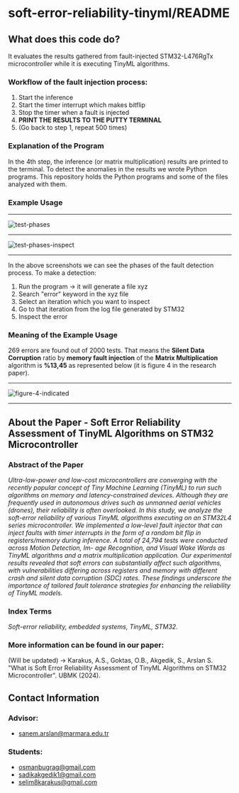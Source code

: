 # soft-error-reliability-tinyml/README

## What does this code do?
It evaluates the results gathered from fault-injected STM32-L476RgTx microcontroller while it is executing TinyML algorithms.
### Workflow of the fault injection process:
1. Start the inference
2. Start the timer interrupt which makes bitflip
3. Stop the timer when a fault is injected
4. **PRINT THE RESULTS TO THE PUTTY TERMINAL**
5. (Go back to step 1, repeat 500 times)
### Explanation of the Program
In the 4th step, the inference (or matrix multiplication) results are printed to the terminal. 
To detect the anomalies in the results we wrote Python programs. 
This repository holds the Python programs and some of the files analyzed with them.  
### Example Usage
___
![test-phases](https://github.com/user-attachments/assets/453e5acc-6fc2-4c87-994c-82967645dcbd)
___
![test-phases-inspect](https://github.com/user-attachments/assets/43f2c9c3-396d-4186-b3c9-4280740dee3a)
___
In the above screenshots we can see the phases of the fault detection process. To make a detection:
1. Run the program -> it will generate a file xyz
2. Search "error" keyword in the xyz file
3. Select an iteration which you want to inspect
4. Go to that iteration from the log file generated by STM32
5. Inspect the error
### Meaning of the Example Usage
269 errors are found out of 2000 tests. That means the **Silent Data Corruption** ratio by **memory fault injection** of the **Matrix Multiplication** algorithm is **%13,45**  as represented below (it is figure 4 in the research paper). 
___
![figure-4-indicated](https://github.com/user-attachments/assets/4799ff38-61bd-419c-8dff-a0e88318aecc)
___
## About the Paper - Soft Error Reliability Assessment of TinyML Algorithms on STM32 Microcontroller
### Abstract of the Paper
_Ultra-low-power and low-cost microcontrollers are
converging with the recently popular concept of Tiny Machine
Learning (TinyML) to run such algorithms on memory and
latency-constrained devices. Although they are frequently used
in autonomous drives such as unmanned aerial vehicles (drones),
their reliability is often overlooked. In this study, we analyze the
soft-error reliability of various TinyML algorithms executing on
an STM32L4 series microcontroller. We implemented a low-level
fault injector that can inject faults with timer interrupts in the
form of a random bit flip in registers/memory during inference. A
total of 24,794 tests were conducted across Motion Detection, Im-
age Recognition, and Visual Wake Words as TinyML algorithms
and a matrix multiplication application. Our experimental results
revealed that soft errors can substantially affect such algorithms,
with vulnerabilities differing across registers and memory with
different crash and silent data corruption (SDC) rates. These
findings underscore the importance of tailored fault tolerance
strategies for enhancing the reliability of TinyML models._
### Index Terms
_Soft-error reliability, embedded systems, TinyML, STM32._
### More information can be found in our paper:
(Will be updated) ->
Karakus, A.S., Goktas, O.B., Akgedik, S.,  Arslan S. "What is Soft Error Reliability Assessment of TinyML Algorithms on STM32 Microcontroller". UBMK (2024). 

## Contact Information
### Advisor:
- sanem.arslan@marmara.edu.tr
### Students:
- osmanbugrag@gmail.com
- sadikakgedik1@gmail.com
- selim8karakus@gmail.com
